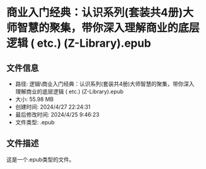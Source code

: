 ﻿# 商业入门经典：认识系列(套装共4册)大师智慧的聚集，带你深入理解商业的底层逻辑 ( etc.) (Z-Library).epub

## 文件信息
- 路径: 逻辑\商业入门经典：认识系列(套装共4册)大师智慧的聚集，带你深入理解商业的底层逻辑 ( etc.) (Z-Library).epub
- 大小: 55.98 MB
- 创建时间: 2024/4/27 22:24:31
- 最后修改时间: 2024/4/25 9:46:23
- 文件类型: .epub

## 文件描述
这是一个.epub类型的文件。

